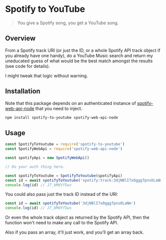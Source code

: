 # Spotify to YouTube

> You give a Spotify song, you get a YouTube song.

## Overview

From a Spotify track URI (or just the ID, or a whole Spotify API track
object if you already have one handy), do a YouTube Music search and
return my uneducated guess of what would be the best match amongst the
results (see code for details).

I might tweak that logic without warning.

## Installation

Note that this package depends on an authenticated instance of
[spotify-web-api-node] that you need to inject.

[spotify-web-api-node]: https://github.com/thelinmichael/spotify-web-api-node

```sh
npm install spotify-to-youtube spotify-web-api-node
```

## Usage

```js
const SpotifyToYoutube = require('spotify-to-youtube')
const SpotifyWebApi = require('spotify-web-api-node')

const spotifyApi = new SpotifyWebApi()

// Do your auth thing here.

const spotifyToYoutube = SpotifyToYoutube(spotifyApi)
const id = await spotifyToYoutube('spotify:track:3djNBlI7xOggg7pnsOLaNm')
console.log(id) // J7_bMdYfSws
```

You could also pass just the track ID instead of the URI:

```js
const id = await spotifyToYoutube('3djNBlI7xOggg7pnsOLaNm')
console.log(id) // J7_bMdYfSws
```

Or even the whole track object as returned by the Spotify API, then the
function won't need to make any call to the Spotify API.

Also if you pass an array, it'll just work, and you'll get an array back.
